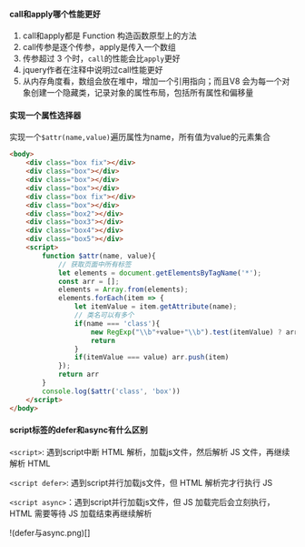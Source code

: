 #### call和apply哪个性能更好

1. call和apply都是 Function 构造函数原型上的方法
2. call传参是逐个传参，apply是传入一个数组
3. 传参超过 3 个时，`call`的性能会比`apply`更好
4. jquery作者在注释中说明过call性能更好
5. 从内存角度看，数组会放在堆中，增加一个引用指向；而且V8 会为每一个对象创建一个隐藏类，记录对象的属性布局，包括所有属性和偏移量

#### 实现一个属性选择器

实现一个`$attr(name,value)`遍历属性为name，所有值为value的元素集合

```html
<body>
    <div class="box fix"></div>
    <div class="box"></div>
    <div class="box"></div>
    <div class="box"></div>
    <div class="box fix"></div>
    <div class="box"></div>
    <div class="box2"></div>
    <div class="box3"></div>
    <div class="box4"></div>
    <div class="box5"></div>
    <script>
        function $attr(name, value){
            // 获取页面中所有标签
            let elements = document.getElementsByTagName('*');
            const arr = [];
            elements = Array.from(elements);
            elements.forEach(item => {
                let itemValue = item.getAttribute(name);
                // 类名可以有多个
                if(name === 'class'){
                    new RegExp("\\b"+value+"\\b").test(itemValue) ? arr.push(item) : null;
                    return
                }
                if(itemValue === value) arr.push(item)
            });
            return arr 
        }
        console.log($attr('class', 'box'))
    </script>
</body>
```

#### script标签的defer和async有什么区别

`<script>`: 遇到script中断 HTML 解析，加载js文件，然后解析 JS 文件，再继续解析 HTML

`<script defer>`: 遇到script并行加载js文件，但 HTML 解析完才行执行 JS

`<script async>`：遇到script并行加载js文件，但 JS 加载完后会立刻执行，HTML 需要等待 JS 加载结束再继续解析

!(defer与async.png)[]